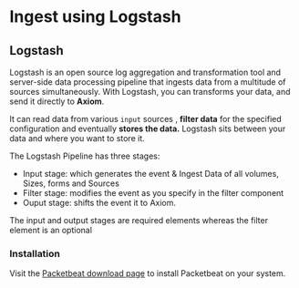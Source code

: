 <div class="axi-header">
  <h1>Ingest using Logstash</h1>
</div>

## Logstash

Logstash is an open source log aggregation and transformation tool and server-side data processing pipeline that ingests data from a multitude of sources simultaneously. With Logstash, you can transforms your data, and send it directly to **Axiom**. 

It can read data from various `input` sources , **filter data** for the specified configuration and eventually **stores the data.**
Logstash sits between your data and where you want to store it. 

The Logstash Pipeline has three stages:
- Input stage: which generates the event & Ingest Data of all volumes, Sizes, forms and Sources
- Filter stage: modifies the event as you specify in the filter component 
- Ouput stage: shifts the event it to Axiom. 

The input and output stages are required elements whereas the filter element is an optional 

### Installation 

Visit the [Packetbeat download page](https://www.elastic.co/downloads/beats/packetbeat) to install Packetbeat on your system.



